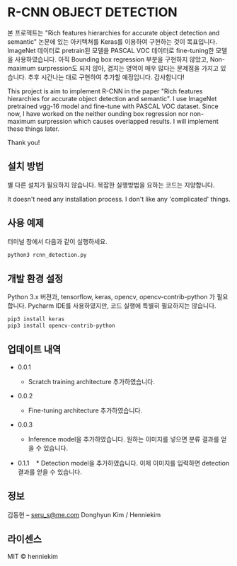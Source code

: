# R-CNN OBJECT DETECTION

본 프로젝트는 "Rich features hierarchies for accurate object detection and semantic" 논문에 있는 아키텍쳐를 Keras를 이용하여 구현하는 것이 목표입니다.
ImageNet 데이터로 pretrain된 모델을 PASCAL VOC 데이터로 fine-tuning한 모델을 사용하였습니다.
아직 Bounding box regression 부분을 구현하지 않았고, Non-maximum surpression도 되지 않아, 겹치는 영역이 매우 많다는 문제점을 가지고 있습니다.
추후 시간나는 대로 구현하여 추가할 예정입니다.
감사합니다!

This project is aim to implement R-CNN in the paper "Rich features hierarchies for accurate object detection and semantic".
I use ImageNet pretrained vgg-16 model and fine-tune with PASCAL VOC dataset. 
Since now, I have worked on the neither ounding box regression nor non-maximum surpression which causes overlapped results.
I will implement these things later.

Thank you!

## 설치 방법

별 다른 설치가 필요하지 않습니다.
복잡한 실행방법을 요하는 코드는 지양합니다.

It doesn't need any installation process.
I don't like any 'complicated' things.

## 사용 예제
터미널 창에서 다음과 같이 실행하세요.
```sh
python3 rcnn_detection.py
```
## 개발 환경 설정
Python 3.x 버젼과, tensorflow, keras, opencv, opencv-contrib-python 가 필요합니다.
Pycharm IDE를 사용하였지만, 코드 실행에 특별히 필요하지는 않습니다.
```sh
pip3 install keras
pip3 install opencv-contrib-python
```
 
## 업데이트 내역

* 0.0.1
    * Scratch training architecture 추가하였습니다.
* 0.0.2
    * Fine-tuning architecture 추가하였습니다.
* 0.0.3
    * Inference model을 추가하였습니다. 원하는 이미지를 넣으면 분류 결과를 얻을 수 있습니다.

* 0.1.1
    * Detection model을 추가하였습니다. 이제 이미지를 입력하면 detection 결과를 얻을 수 있습니다. 
## 정보

김동현 – seru_s@me.com
Donghyun Kim / Henniekim

## 라이센스

MIT © henniekim

<!-- Markdown link & img dfn's -->
[npm-image]: https://img.shields.io/npm/v/datadog-metrics.svg?style=flat-square
[npm-url]: https://npmjs.org/package/datadog-metrics
[npm-downloads]: https://img.shields.io/npm/dm/datadog-metrics.svg?style=flat-square
[travis-image]: https://img.shields.io/travis/dbader/node-datadog-metrics/master.svg?style=flat-square
[travis-url]: https://travis-ci.org/dbader/node-datadog-metrics
[wiki]: https://github.com/yourname/yourproject/wiki
